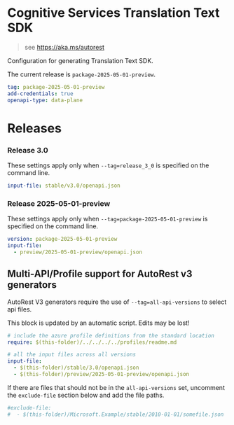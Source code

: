 # Cognitive Services Translation Text SDK

> see https://aka.ms/autorest

Configuration for generating Translation Text SDK.

The current release is `package-2025-05-01-preview`.

``` yaml
tag: package-2025-05-01-preview
add-credentials: true
openapi-type: data-plane
```

# Releases

### Release 3.0
These settings apply only when `--tag=release_3_0` is specified on the command line.

``` yaml $(tag) == 'release_3_0'
input-file: stable/v3.0/openapi.json
```

### Release 2025-05-01-preview
These settings apply only when `--tag=package-2025-05-01-preview` is specified on the command line.

``` yaml $(tag) == 'package-2025-05-01-preview'
version: package-2025-05-01-preview
input-file:
  - preview/2025-05-01-preview/openapi.json
```

## Multi-API/Profile support for AutoRest v3 generators 

AutoRest V3 generators require the use of `--tag=all-api-versions` to select api files.

This block is updated by an automatic script. Edits may be lost!

``` yaml $(tag) == 'all-api-versions' /* autogenerated */
# include the azure profile definitions from the standard location
require: $(this-folder)/../../../../profiles/readme.md

# all the input files across all versions
input-file:
  - $(this-folder)/stable/3.0/openapi.json
  - $(this-folder)/preview/2025-05-01-preview/openapi.json
```

If there are files that should not be in the `all-api-versions` set, 
uncomment the  `exclude-file` section below and add the file paths.

``` yaml $(tag) == 'all-api-versions'
#exclude-file: 
#  - $(this-folder)/Microsoft.Example/stable/2010-01-01/somefile.json
```
